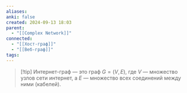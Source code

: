 ```yaml
---
aliases: 
anki: false
created: 2024-09-13 18:03
parent:
  - "[[Complex Network]]"
connected:
  - "[[Хост-граф]]"
  - "[[Веб-граф]]"
tags: 
---
```



> [!tip] Интернет-граф
— это граф $G=(V,E)$, где $V$ — множество узлов сети интернет, а $E$ — множество всех соединений между ними (кабелей).